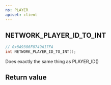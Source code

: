 ```yaml
---
ns: PLAYER
apiset: client
---
```

## NETWORK_PLAYER_ID_TO_INT

```c
// 0x8A9386F0749A17FA
int NETWORK_PLAYER_ID_TO_INT();
```

Does exactly the same thing as PLAYER_ID()


## Return value

